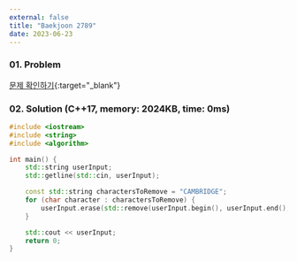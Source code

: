 ```yaml
---
external: false
title: "Baekjoon 2789"
date: 2023-06-23
---
```


### 01. Problem

[문제 확인하기](https://www.acmicpc.net/problem/2789){:target="_blank"}

### 02. Solution (C++17, memory: 2024KB, time: 0ms)

```cpp
#include <iostream>
#include <string>
#include <algorithm>

int main() {
    std::string userInput;
    std::getline(std::cin, userInput);

    const std::string charactersToRemove = "CAMBRIDGE";
    for (char character : charactersToRemove) {
        userInput.erase(std::remove(userInput.begin(), userInput.end(), character), userInput.end());
    }

    std::cout << userInput;
    return 0;
}
```
